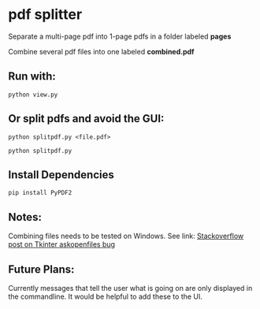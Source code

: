 # pdf splitter
Separate a multi-page pdf into 1-page pdfs in a folder labeled __pages__

Combine several pdf files into one labeled __combined.pdf__

## Run with:
`python view.py`

## Or split pdfs and avoid the GUI:
`python splitpdf.py <file.pdf>`

`python splitpdf.py`

## Install Dependencies
`pip install PyPDF2`

## Notes:
Combining files needs to be tested on Windows. See link:
[Stackoverflow post on Tkinter askopenfiles bug](https://stackoverflow.com/questions/4116249/parsing-the-results-of-askopenfilenames)

## Future Plans:
Currently messages that tell the user what is going on are only displayed in the commandline. It would be helpful to add these to the UI.
